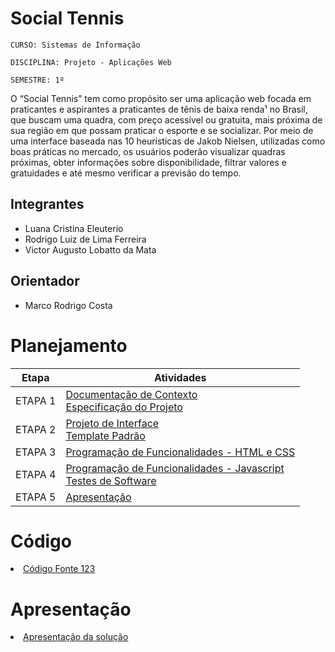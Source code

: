 # Social Tennis

`CURSO: Sistemas de Informação`

`DISCIPLINA: Projeto - Aplicações Web`

`SEMESTRE: 1º`

O “Social Tennis” tem como propósito ser uma aplicação web focada em praticantes e aspirantes a praticantes de tênis de baixa renda¹ no Brasil, que buscam uma quadra, com preço acessível ou gratuita, mais próxima de sua região em que possam praticar o esporte e se socializar. Por meio de uma interface baseada nas 10 heurísticas de Jakob Nielsen, utilizadas como boas práticas no mercado, os usuários poderão visualizar quadras próximas, obter informações sobre disponibilidade, filtrar valores e gratuidades e até mesmo verificar a previsão do tempo. 

## Integrantes

* Luana Cristina Eleuterio
* Rodrigo Luiz de Lima Ferreira
* Victor Augusto Lobatto da Mata

## Orientador

* Marco Rodrigo Costa

# Planejamento

| Etapa         | Atividades |
|  :----:   | ----------- |
| ETAPA 1         |[Documentação de Contexto](docs/context.md) <br> [Especificação do Projeto](docs/especification.md) |
| ETAPA 2         |[Projeto de Interface](docs/interface.md) <br> [Template Padrão](docs/template.md) |
| ETAPA 3         |[Programação de Funcionalidades - HTML e CSS](docs/development.md) |
| ETAPA 4        |[Programação de Funcionalidades - Javascript](docs/development.md) <br> [Testes de Software ](docs/tests.md) |
| ETAPA 5         | [Apresentação](presentation/README.md) |

# Código

<li><a href="src/README.md"> Código Fonte 123</a></li>

# Apresentação

<li><a href="presentation/README.md"> Apresentação da solução</a></li>

